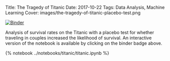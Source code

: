 Title: The Tragedy of Titanic
Date: 2017-10-22
Tags: Data Analysis, Machine Learning
Cover: images/the-tragedy-of-titanic-placebo-test.png

[![Binder](https://mybinder.org/badge.svg)](https://mybinder.org/v2/gh/tobiasraabe/tobiasraabe.github.io/sources?filepath=notebooks%2Ftitanic%2Ftitanic.ipynb)

Analysis of survival rates on the Titanic with a placebo test for whether
traveling in couples increased the likelihood of survival. An interactive
version of the notebook is available by clicking on the binder badge above.

<!-- PELICAN_END_SUMMARY -->

{% notebook ../notebooks/titanic/titanic.ipynb %}
